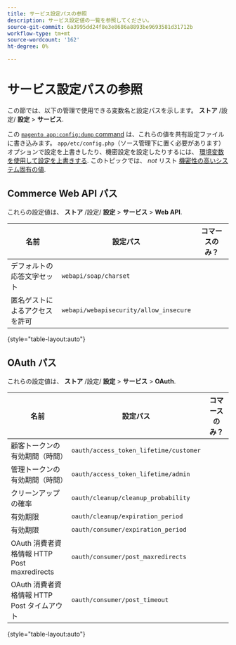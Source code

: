 ```yaml
---
title: サービス設定パスの参照
description: サービス設定値の一覧を参照してください。
source-git-commit: 6a3995dd24f8e3e8686a8893be9693581d31712b
workflow-type: tm+mt
source-wordcount: '162'
ht-degree: 0%

---
```



# サービス設定パスの参照

この節では、以下の管理で使用できる変数名と設定パスを示します。 **ストア** /設定/ **設定** > **サービス**.

この [`magento app:config:dump` command](../cli/export-configuration.md) は、これらの値を共有設定ファイルに書き込みます。 `app/etc/config.php`（ソース管理下に置く必要があります） オプションで設定を上書きしたり、機密設定を設定したりするには、 [環境変数を使用して設定を上書きする](override-config-settings.md#environment-variables). このトピックでは、 _not_ リスト [機密性の高いシステム固有の値](config-reference-sens.md).

## Commerce Web API パス

これらの設定値は、 **ストア** /設定/ **設定** > **サービス** > **Web API**.

| 名前 | 設定パス | コマースのみ？ |
|--------------|--------------|--------------|
| デフォルトの応答文字セット | `webapi/soap/charset` | <!-- ![Not Commerce-only](/help/assets/configuration/red-x.png) --> |
| 匿名ゲストによるアクセスを許可 | `webapi/webapisecurity/allow_insecure` | <!-- ![Not Commerce-only](/help/assets/configuration/red-x.png) --> |

{style=&quot;table-layout:auto&quot;}

## OAuth パス

これらの設定値は、 **ストア** /設定/ **設定** > **サービス** > **OAuth**.

| 名前 | 設定パス | コマースのみ？ |
|--------------|--------------|--------------|
| 顧客トークンの有効期間（時間） | `oauth/access_token_lifetime/customer` | <!-- ![Not Commerce-only](/help/assets/configuration/red-x.png) --> |
| 管理トークンの有効期間（時間） | `oauth/access_token_lifetime/admin` | <!-- ![Not Commerce-only](/help/assets/configuration/red-x.png) --> |
| クリーンアップの確率 | `oauth/cleanup/cleanup_probability` | <!-- ![Not Commerce-only](/help/assets/configuration/red-x.png) --> |
| 有効期限 | `oauth/cleanup/expiration_period` | <!-- ![Not Commerce-only](/help/assets/configuration/red-x.png) --> |
| 有効期限 | `oauth/consumer/expiration_period` | <!-- ![Not Commerce-only](/help/assets/configuration/red-x.png) --> |
| OAuth 消費者資格情報 HTTP Post maxredirects | `oauth/consumer/post_maxredirects` | <!-- ![Not Commerce-only](/help/assets/configuration/red-x.png) --> |
| OAuth 消費者資格情報 HTTP Post タイムアウト | `oauth/consumer/post_timeout` | <!-- ![Not Commerce-only](/help/assets/configuration/red-x.png) --> |

{style=&quot;table-layout:auto&quot;}

